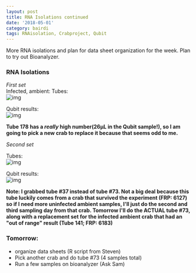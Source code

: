 ```yaml
---
layout: post
title: RNA Isolations continued
date: '2018-05-01'
category: bairdi
tags: RNAisolation, Crabproject, Qubit
---
```

More RNA isolations and plan for data sheet organization for the week. Plan to try out Bioanalyzer. 

### RNA Isolations
_First set_   
Infected, ambient:
Tubes:   
![img](http://owl.fish.washington.edu/scaphapoda/grace/Crab-project/infected-amb.png)

Qubit results:   
![img](http://owl.fish.washington.edu/scaphapoda/grace/Crab-project/Qubit/20180501-uninfected-amb.png)

**Tube 178 has a _really_ high number(26µL in the Qubit sample!), so I am going to pick a new crab to replace it because that seems odd to me.**

_Second set_

Tubes:   
![img](http://owl.fish.washington.edu/scaphapoda/grace/Crab-project/2018-05-01-second-batch.png)

Qubit results:  
![img](http://owl.fish.washington.edu/scaphapoda/grace/Crab-project/Qubit/2018-05-01-Qubit-results.png)


**Note: I grabbed tube #37 instead of tube #73. Not a big deal because this tube luckily comes from a crab that survived the experiment (FRP: 6127) so if I need more uninfected ambient samples, I'll just do the second and third sampling day from that crab. Tomorrow I'll do the ACTUAL tube #73, along with a replacement set for the infected ambient crab that had an "out of range" result (Tube 141; FRP: 6183)**

### Tomorrow:
 - organize data sheets (R script from Steven)
 - Pick another crab and do tube #73 (4 samples total)
 - Run a few samples on bioanalyzer (Ask Sam)

